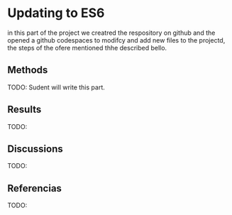 # Updating to ES6
in this part of the project we creatred the respository on github and the opened a github codespaces to modifcy and add new files to the projectd, the steps of the ofere mentioned thhe described bello. 

## Methods
TODO: Sudent will write this part.
## Results
TODO: 

## Discussions
TODO:
## Referencias
TODO: